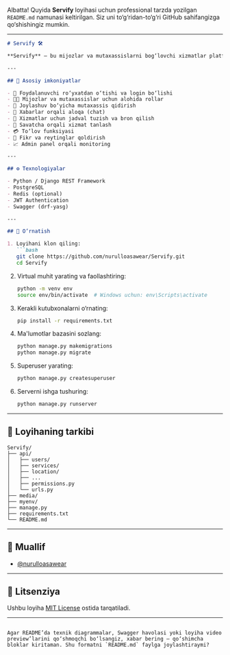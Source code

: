 Albatta! Quyida **Servify** loyihasi uchun professional tarzda yozilgan `README.md` namunasi keltirilgan. Siz uni to‘g‘ridan-to‘g‘ri GitHub sahifangizga qo‘shishingiz mumkin.

---

````markdown
# Servify 🛠️

**Servify** — bu mijozlar va mutaxassislarni bog‘lovchi xizmatlar platformasi. Loyihada foydalanuvchilar xizmatlarga buyurtma berishi, ixtisoslashgan mutaxassislar bilan muloqot qilishi va to‘lovlarni amalga oshirishi mumkin.

---

## 🧩 Asosiy imkoniyatlar

- 🔐 Foydalanuvchi ro‘yxatdan o‘tishi va login bo‘lishi
- 🧑‍🔧 Mijozlar va mutaxassislar uchun alohida rollar
- 📍 Joylashuv bo‘yicha mutaxassis qidirish
- 💬 Xabarlar orqali aloqa (chat)
- 📅 Xizmatlar uchun jadval tuzish va bron qilish
- 🛒 Savatcha orqali xizmat tanlash
- 💳 To‘lov funksiyasi
- 📝 Fikr va reytinglar qoldirish
- 📈 Admin panel orqali monitoring

---

## ⚙️ Texnologiyalar

- Python / Django REST Framework
- PostgreSQL
- Redis (optional)
- JWT Authentication
- Swagger (drf-yasg)

---

## 🚀 O‘rnatish

1. Loyihani klon qiling:
   ```bash
   git clone https://github.com/nurulloasawear/Servify.git
   cd Servify
````

2. Virtual muhit yarating va faollashtiring:

   ```bash
   python -m venv env
   source env/bin/activate  # Windows uchun: env\Scripts\activate
   ```

3. Kerakli kutubxonalarni o‘rnating:

   ```bash
   pip install -r requirements.txt
   ```

4. Ma'lumotlar bazasini sozlang:

   ```bash
   python manage.py makemigrations
   python manage.py migrate
   ```

5. Superuser yarating:

   ```bash
   python manage.py createsuperuser
   ```

6. Serverni ishga tushuring:

   ```bash
   python manage.py runserver
   ```

---

## 📂 Loyihaning tarkibi

```
Servify/
├── api/
│   ├── users/
│   ├── services/
│   ├── location/
│   ├── ...
│   ├── permissions.py
│   └── urls.py
├── media/
├── myenv/
├── manage.py
├── requirements.txt
└── README.md
```

---

## 👥 Muallif

* [@nurulloasawear](https://github.com/nurulloasawear)

---

## 📜 Litsenziya

Ushbu loyiha [MIT License](LICENSE) ostida tarqatiladi.

---

```

Agar README’da texnik diagrammalar, Swagger havolasi yoki loyiha video preview’larini qo‘shmoqchi bo‘lsangiz, xabar bering — qo‘shimcha bloklar kiritaman. Shu formatni `README.md` faylga joylashtiraymi?
```

